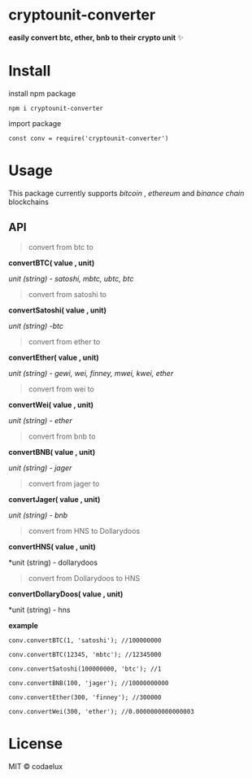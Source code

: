 # cryptounit-converter

**easily convert btc, ether, bnb to their crypto unit** ✨



# Install
install npm package

    npm i cryptounit-converter 

import package 

    const conv = require('cryptounit-converter')

# Usage
This package currently supports *bitcoin* , *ethereum* and *binance chain* blockchains

## API

> convert from btc to

**convertBTC( value , unit)** 

*unit (string) - satoshi, mbtc, ubtc, btc*

> convert from satoshi to

**convertSatoshi( value , unit)** 

*unit (string) -btc*

> convert from ether to

**convertEther( value , unit)** 

*unit (string) - gewi, wei, finney, mwei, kwei, ether*

> convert from wei to

**convertWei( value , unit)** 

*unit (string) - ether*

> convert from bnb to

**convertBNB( value , unit)** 

*unit (string) - jager*

> convert from jager to

**convertJager( value , unit)** 

*unit (string) - bnb*

> convert from HNS to Dollarydoos

**convertHNS( value , unit)** 

*unit (string) - dollarydoos

> convert from Dollarydoos to HNS

**convertDollaryDoos( value , unit)** 

*unit (string) - hns

**example**

    conv.convertBTC(1, 'satoshi'); //100000000
    
    conv.convertBTC(12345, 'mbtc'); //12345000
    
    conv.convertSatoshi(100000000, 'btc'); //1
    
    conv.convertBNB(100, 'jager'); //10000000000
    
    conv.convertEther(300, 'finney'); //300000
    
    conv.convertWei(300, 'ether'); //0.0000000000000003


# License

MIT © codaelux

